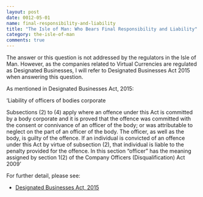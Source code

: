 ```yaml
---
layout: post
date: 0012-05-01
name: final-responsibility-and-liability
title: "The Isle of Man: Who Bears Final Responsibility and Liability"
category: the-isle-of-man
comments: true
---
```


The answer or this question is not addressed by the regulators in the Isle of Man. However,  as the companies related to Virtual Currencies are regulated as  Designated Businesses, I will refer to Designated Businesses Act 2015 when answering this  question.

As mentioned in Designated Businesses Act, 2015:

‘Liability of officers of bodies corporate 

Subsections (2) to (4) apply where an offence under this Act is committed by a body corporate and it is proved that the offence 
was committed with the consent or connivance of an officer of the body; or 
was attributable to neglect on the part of an officer of the body. 
The officer, as well as the body, is guilty of the offence. 
If an individual is convicted of an offence under this Act by virtue of subsection (2), that individual is liable to the penalty provided for the offence. 
In this section “officer” has the meaning assigned by section 1(2) of the Company Officers (Disqualification) Act 2009’

For further detail, please see:

- [Designated Businesses Act, 2015](https://legislation.gov.im/cms/images/LEGISLATION/PRINCIPAL/2015/2015-0009/DesignatedBusinessesRegistrationandOversightAct2015_3.pdf?zoom_highlight=designated+business#search=%22designated%20business%22)
